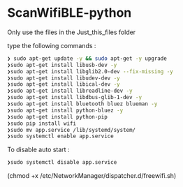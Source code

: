 # ScanWifiBLE-python

Only use the files in the Just_this_files folder

type the following commands :

```sh
❯ sudo apt-get update -y && sudo apt-get -y upgrade
❯sudo apt-get install libusb-dev -y
❯sudo apt-get install libglib2.0-dev --fix-missing -y
❯sudo apt-get install libudev-dev -y
❯sudo apt-get install libical-dev -y 
❯sudo apt-get install libreadline-dev -y
❯sudo apt-get install libdbus-glib-1-dev -y 
❯sudo apt-get install bluetooth bluez blueman -y
❯sudo apt-get install python-bluez -y
❯sudo apt-get install python-pip
❯sudo pip install wifi
❯sudo mv app.service /lib/systemd/system/
❯sudo systemctl enable app.service
```
To disable auto start :
```sh
❯sudo systemctl disable app.service
```



(chmod +x /etc/NetworkManager/dispatcher.d/freewifi.sh)
